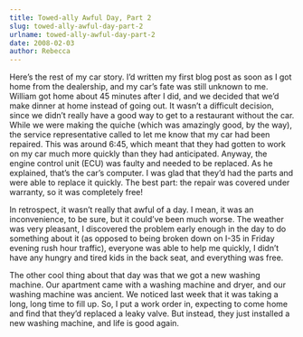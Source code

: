 ```yaml
---
title: Towed-ally Awful Day, Part 2
slug: towed-ally-awful-day-part-2
urlname: towed-ally-awful-day-part-2
date: 2008-02-03
author: Rebecca
---
```

Here&#x02bc;s the rest of my car story. I&#x02bc;d written my first blog post as
soon as I got home from the dealership, and my car&#x02bc;s fate was still
unknown to me. William got home about 45 minutes after I did, and we decided
that we&#x02bc;d make dinner at home instead of going out. It wasn&#x02bc;t a
difficult decision, since we didn&#x02bc;t really have a good way to get to a
restaurant without the car. While we were making the quiche (which was amazingly
good, by the way), the service representative called to let me know that my car
had been repaired. This was around 6:45, which meant that they had gotten to
work on my car much more quickly than they had anticipated. Anyway, the engine
control unit (ECU) was faulty and needed to be replaced. As he explained,
that&#x02bc;s the car&#x02bc;s computer. I was glad that they&#x02bc;d had the
parts and were able to replace it quickly. The best part: the repair was covered
under warranty, so it was completely free!

In retrospect, it wasn&#x02bc;t really that awful of a day. I mean, it was an
inconvenience, to be sure, but it could&#x02bc;ve been much worse. The weather
was very pleasant, I discovered the problem early enough in the day to do
something about it (as opposed to being broken down on I-35 in Friday evening
rush hour traffic), everyone was able to help me quickly, I didn&#x02bc;t have
any hungry and tired kids in the back seat, and everything was free.

The other cool thing about that day was that we got a new washing machine. Our
apartment came with a washing machine and dryer, and our washing machine was
ancient. We noticed last week that it was taking a long, long time to fill up.
So, I put a work order in, expecting to come home and find that they&#x02bc;d
replaced a leaky valve. But instead, they just installed a new washing machine,
and life is good again.
